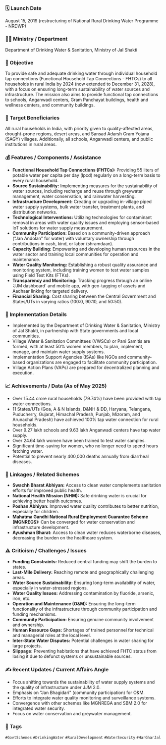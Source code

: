 
### 🗓️ **Launch Date**
August 15, 2019 (restructuring of National Rural Drinking Water Programme - NRDWP)

### 🧑‍🏫 **Ministry / Department**
Department of Drinking Water & Sanitation, Ministry of Jal Shakti

### 🎯 **Objective**
To provide safe and adequate drinking water through individual household tap connections (Functional Household Tap Connections - FHTCs) to all households in rural India by 2024 (now extended to December 31, 2028), with a focus on ensuring long-term sustainability of water sources and infrastructure. The mission also aims to provide functional tap connections to schools, Anganwadi centers, Gram Panchayat buildings, health and wellness centers, and community buildings.

### 👥 **Target Beneficiaries**
All rural households in India, with priority given to quality-affected areas, drought-prone regions, desert areas, and Sansad Adarsh Gram Yojana (SAGY) villages. Additionally, all schools, Anganwadi centers, and public institutions in rural areas.

### 💰 **Features / Components / Assistance**
- **Functional Household Tap Connections (FHTCs):** Providing 55 liters of potable water per capita per day (lpcd) regularly on a long-term basis to every rural household.
- **Source Sustainability:** Implementing measures for the sustainability of water sources, including recharge and reuse through greywater management, water conservation, and rainwater harvesting.
- **Infrastructure Development:** Creating or upgrading in-village piped water supply systems, bulk water transfer, treatment plants, and distribution networks.
- **Technological Interventions:** Utilizing technologies for contaminant removal in areas with water quality issues and employing sensor-based IoT solutions for water supply measurement.
- **Community Participation:** Based on a community-driven approach ("Jan Andolan" for water) with voluntary ownership through contributions in cash, kind, or labor (shramdaan).
- **Capacity Building:** Empowering and developing human resources in the water sector and training local communities for operation and maintenance.
- **Water Quality Monitoring:** Establishing a robust quality assurance and monitoring system, including training women to test water samples using Field Test Kits (FTKs).
- **Transparency and Monitoring:** Tracking progress through an online 'JJM dashboard' and mobile app, with geo-tagging of assets and Aadhaar linking for targeted delivery.
- **Financial Sharing:** Cost sharing between the Central Government and States/UTs in varying ratios (100:0, 90:10, and 50:50).

### 📍 **Implementation Details**
- Implemented by the Department of Drinking Water & Sanitation, Ministry of Jal Shakti, in partnership with State governments and local communities.
- Village Water & Sanitation Committees (VWSCs) or Pani Samitis are formed, with at least 50% women members, to plan, implement, manage, and maintain water supply systems.
- Implementation Support Agencies (ISAs) like NGOs and community-based organizations are engaged to facilitate community participation.
- Village Action Plans (VAPs) are prepared for decentralized planning and execution.

### 📈 **Achievements / Data** (As of May 2025)
- Over 15.44 crore rural households (79.74%) have been provided with tap water connections.
- 11 States/UTs (Goa, A & N Islands, D&NH & DD, Haryana, Telangana, Puducherry, Gujarat, Himachal Pradesh, Punjab, Mizoram, and Arunachal Pradesh) have achieved 100% tap water connection for rural households.
- Over 9.27 lakh schools and 9.63 lakh Anganwadi centers have tap water supply.
- Over 24.64 lakh women have been trained to test water samples.
- Significant time-saving for women, who no longer need to spend hours fetching water.
- Potential to prevent nearly 400,000 deaths annually from diarrheal diseases.

### 🧩 **Linkages / Related Schemes**
- **Swachh Bharat Abhiyan:** Access to clean water complements sanitation efforts for improved public health.
- **National Health Mission (NHM):** Safe drinking water is crucial for achieving better health outcomes.
- **Poshan Abhiyan:** Improved water quality contributes to better nutrition, especially for children.
- **Mahatma Gandhi National Rural Employment Guarantee Scheme (MGNREGS):** Can be converged for water conservation and infrastructure development.
- **Ayushman Bharat:** Access to clean water reduces waterborne diseases, decreasing the burden on the healthcare system.

### ⚠️ **Criticism / Challenges / Issues**
- **Funding Constraints:** Reduced central funding may shift the burden to states.
- **Last-Mile Delivery:** Reaching remote and geographically challenging areas.
- **Water Source Sustainability:** Ensuring long-term availability of water, especially in water-stressed regions.
- **Water Quality Issues:** Addressing contamination by fluoride, arsenic, iron, etc.
- **Operation and Maintenance (O&M):** Ensuring the long-term functionality of the infrastructure through community participation and funding mechanisms.
- **Community Participation:** Ensuring genuine community involvement and ownership.
- **Human Resource Gaps:** Shortages of trained personnel for technical and managerial roles at the local level.
- **Inter-State Water Disputes:** Potential challenges in water sharing for large projects.
- **Slippage:** Preventing habitations that have achieved FHTC status from losing it due to defunct systems or unsustainable sources.

### ✍️ **Recent Updates / Current Affairs Angle**
- Focus shifting towards the sustainability of water supply systems and the quality of infrastructure under JJM 2.0.
- Emphasis on "Jan Bhagidari" (community participation) for O&M.
- Efforts to integrate water quality monitoring and surveillance systems.
- Convergence with other schemes like MGNREGA and SBM 2.0 for integrated water security.
- Focus on water conservation and greywater management.

### 🔗 **Tags**
`#GovtSchemes` `#DrinkingWater` `#RuralDevelopment` `#WaterSecurity` `#HarGharJal`